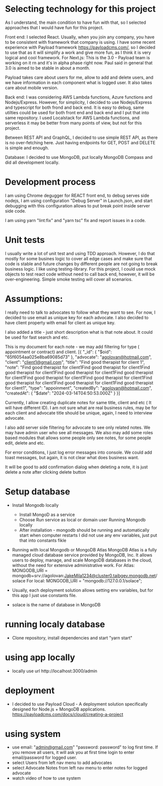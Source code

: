 # Selecting technology for this project
As I understand, the main condition to have fun with that, so I selected approaches that I would have fun for this project.

Front end: I selected React. Usually, when you join any company, you have to be consistent with framework that company is using. I have some recent experience with Payload framework https://payloadcms.com/, so I decided to use that as it will simplify a work and give more fun, as I think it is very logical and cool framework. 
For Next.js: This is the 3.0  - Payload team is working on it rn and it's in alpha phase right now. Paul said in general that 3.0 is aimed to be stable in about a month. 

Payload takes care about users for me, allow to add and delete users, and we have information in each component what is logged user. It also takes care about mobile version. 

Back end:  I was considering AWS Lambda functions, Azure functions and Nodejs/Express. However, for simplicity, I decided to use Nodejs/Express and typescript for both frond and back end. It is easy to debug, same utilties could be used for both front end and back end and I put that into same repository.
I used Localstack for AWS Lambda functions, and serverless it may be better from many points of view, but not for this project.

Between REST API and GraphQL, I decided to use simple REST API, as there is no over-fetching here. Just having endpoints for GET, POST and DELETE is simple and enough.

Database: I decided to use MongoDB, put locally MongoDB Compass and did all development locally.

# Development process
I am using Chrome degugger for REACT front end, to debug serves side nodejs, I am using configuration "Debug Server" in Launch.json, and start debugging with this configuration allows to put break point inside server side code.

I am using yarn "lint:fix" and "yarn tsc" fix and report issues in a code.  

# Unit tests
I usually write a lot of unit test and using TDD approach. However, I do that mostly for some busines logic to cover all edge cases and make sure that code is stable and future changes by different people are not going to break business logic. I like using testing-library. For this project, I could use mock objects to test react code without need to call back end, however, it will be over-engineering. Simple smoke testing will cover all scenarios.

# Assumptions: 
I really need to talk to advocates to follow what they want to see. For now, I decided to use email as unique key for each advocate. I also decided to have client property with email for client as unique key. 

I also added a title - just short description what is that note about. It could be used for fast search and etc.

This is my document for each note - we may add filtering for type ( appointment or contract) and client.
[{
  "_id": {
    "$oid": "65f6054aa025e8ba69085d73"
  },
  "advocate": "agolovan@hotmail.com",
  "client": "client1@gmail.com",
  "title": "Find good therapist for client 1",
  "note": "Find good therapist for client1Find good therapist for client1Find good therapist for client1Find good therapist for client1Find good therapist for client1Find good therapist for client1Find good therapist for client1Find good therapist for client1Find good therapist for client1Find good therapist for client1",
  "type": "appoinment",
  "createdBy": "agolovan@hotmail.com",
  "createdAt": {
    "$date": "2024-03-14T04:50:53.000Z"
  }
}]

Currently, I allow creating duplicate notes for same title, client and etc ( It will have different ID). I am not sure what are real business rules, may be for each client and advocate title should be unique, again, I need to interview advocate.

I also add server side filtering for advocate to see only related notes. We may have admin user who see all messages. We also may add some roles based modules that allows some people only see notes, for some people edit, delete and etc.

For error conditions, I just log error messages into console. We could add toast messages, but again, it is not clear what does business want.

It will be good to add confirmation dialog when deleting a note, it is just delete a note after clicking delete button

# Setup database
- Install Mongodb locally
  - Install MongoD as a service
  - Choose Run service as local or domain user
  Running Mongodb locally
  - After installation - mongodb should be running and automatically start when computer restarts
    I did not use any env variables, just put that into constants fikle

- Running with local Mongodb or MongoDB Atlas
    MongoDB Atlas is a fully managed cloud database service provided by MongoDB, Inc. It allows users to deploy, manage, and scale MongoDB databases in the cloud, without the need for extensive administrative work.
    For Atlas:
    MONGODB_URI = mongodb+srv://agolovan:JakeMila1234@cluster0.taibgev.mongodb.net/solace
    For local:
    MONGODB_URI = "mongodb://127.0.0.1/solace";
- Usually, each deployment solution allows setting env variables, but for this app I just use constants file.   
- solace is the name of database in MongoDB

# running localy database
- Clone repository, install dependencies and start "yarn start"

# using app locally
- locally use url http://localhost:3000/admin 

# deployment
- I decided to use Payload Cloud - A deployment solution specifically designed for Node.js + MongoDB applications.
  https://payloadcms.com/docs/cloud/creating-a-project

# using system
- use email: "admin@gmail.com" "password: password" to log first time. If you remove all users, it will ask you at first time login to enter email/password for logged user. 
- select Users from left nav menu to add advocates 
- select Advocate Notes from left nav menu to enter notes for logged advocate
- watch video of how to use system 

